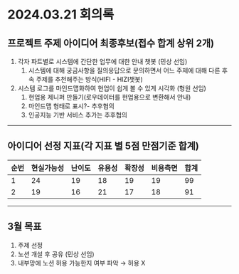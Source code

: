 # 2024.03.21 회의록
## 프로젝트 주제 아이디어 최종후보(접수 합계 상위 2개)
1. 각자 파트별로 시스템에 간단한 업무에 대한 안내 챗봇 (민상 선임)
    1. 시스템에 대해 궁금사항을 질의응답으로 문의하면서 어느 주제에 대해 다른 후속 주제를 추천해주는 방식(HIFI - HIZI챗봇)
2. 시스템 로그를 마인드맵화하여 현업이 쉽게 볼 수 있게 시각화 (형원 선임)
    1. 현업용 제니퍼 만들기(로우데이터를 현업용으로 변환해서 안내)
    2. 마인드맵 형태로 표시?- 추후협의
    3. 인공지능 기반 서비스 추가는 추후협의
***
## 아이디어 선정 지표(각 지표 별 5점 만점기준 합계)

순번|현실가능성|난이도|유용성|확장성|비용측면|합계
---|---|---|---|---|---|---
1|24|19|18|19|19|99
2|19|16|21|17|18|91
***
## 3월 목표
1. 주제 선정
2. 노션 개설 후 공유 (민상 선임)
3. 내부망에 노션 허용 가능한지 여부 파악 → 허용 X
